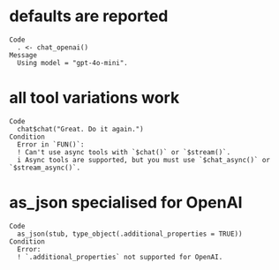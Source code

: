 # defaults are reported

    Code
      . <- chat_openai()
    Message
      Using model = "gpt-4o-mini".

# all tool variations work

    Code
      chat$chat("Great. Do it again.")
    Condition
      Error in `FUN()`:
      ! Can't use async tools with `$chat()` or `$stream()`.
      i Async tools are supported, but you must use `$chat_async()` or `$stream_async()`.

# as_json specialised for OpenAI

    Code
      as_json(stub, type_object(.additional_properties = TRUE))
    Condition
      Error:
      ! `.additional_properties` not supported for OpenAI.

